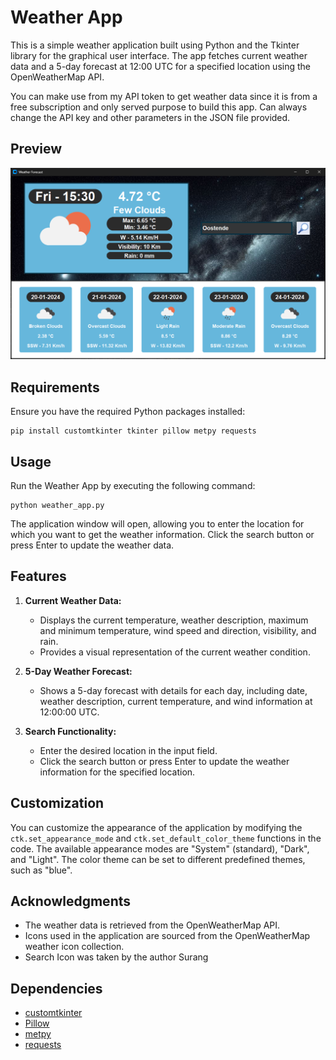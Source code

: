 # Weather App

This is a simple weather application built using Python and the Tkinter library for the graphical user interface. The app fetches current weather data and a 5-day forecast at 12:00 UTC for a specified location using the OpenWeatherMap API.

You can make use from my API token to get weather data since it is from a free subscription and only served purpose to build this app. Can always change the API key and other parameters in the JSON file provided. 

## Preview

![App](graphics/Weather_App_Preview.png)

## Requirements

Ensure you have the required Python packages installed:

```
pip install customtkinter tkinter pillow metpy requests
```

## Usage

Run the Weather App by executing the following command:

```
python weather_app.py
```

The application window will open, allowing you to enter the location for which you want to get the weather information. Click the search button or press Enter to update the weather data.

## Features

1. **Current Weather Data:**
   - Displays the current temperature, weather description, maximum and minimum temperature, wind speed and direction, visibility, and rain.
   - Provides a visual representation of the current weather condition.

2. **5-Day Weather Forecast:**
   - Shows a 5-day forecast with details for each day, including date, weather description, current temperature, and wind information at 12:00:00 UTC.

3. **Search Functionality:**
   - Enter the desired location in the input field.
   - Click the search button or press Enter to update the weather information for the specified location.

## Customization

You can customize the appearance of the application by modifying the `ctk.set_appearance_mode` and `ctk.set_default_color_theme` functions in the code. The available appearance modes are "System" (standard), "Dark", and "Light". The color theme can be set to different predefined themes, such as "blue".

## Acknowledgments

- The weather data is retrieved from the OpenWeatherMap API.
- Icons used in the application are sourced from the OpenWeatherMap weather icon collection.
- Search Icon was taken by the author Surang

## Dependencies

- [customtkinter](https://customtkinter.tomschimansky.com/documentation/)
- [Pillow](https://customtkinter.tomschimansky.com/documentation/)
- [metpy](https://pypi.org/project/MetPy/)
- [requests](https://pypi.org/project/requests/)
